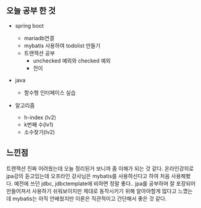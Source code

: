 ## 오늘 공부 한 것

- spring boot
    - mariadb연결
    - mybatis 사용하여 todolist 만들기
    - 트랜잭션 공부
        - unchecked 예외와 checked 예외
        - 전이

- java
    - 함수형 인터페이스 실습

- 알고리즘
    - h-index (lv2)
    - k번째 수(lv1)
    - 소수찾기(lv2)


## 느낀점

트랜잭션 진짜 어려웠는데 오늘 정리된거 보니까 좀 이해가 되는 것 같다. 온라인강의로 jpa강의 듣고있는데 오프라인 강사님은 mybatis를 사용하신다고 하여 처음 사용해봤다. 예전에 쓰던 jdbc, jdbctemplate에 비하면 정말 좋다.. jpa를 공부하며 잘 포장되어 만들어져서 사용하기 쉬워보이지만 제대로 동작시키기 위해 알아야할게 많다고 느꼈는데 mybatis는 아직 안배웠지만 이론은 직관적이고 간단해서 좋은 것 같다. 
